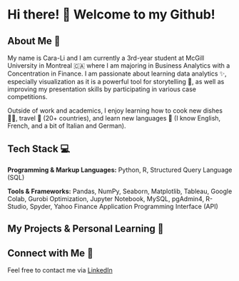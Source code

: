 # Hi there! 👋 Welcome to my Github!

## About Me 🌱

My name is Cara-Li and I am currently a 3rd-year student at McGill University in Montreal 🇨🇦 where I am majoring in Business Analytics with a Concentration in Finance. I am passionate about learning data analytics ✨, especially visualization as it is a powerful tool for storytelling 📖, as well as improving my presentation skills by participating in various case competitions.

Outside of work and academics, I enjoy learning how to cook new dishes 🧑‍🍳, travel 🧳 (20+ countries), and learn new languages 💬 (I know English, French, and a bit of Italian and German). 

## Tech Stack 💻
**Programming & Markup Languages:** Python, R, Structured Query Language (SQL)

**Tools & Frameworks:** Pandas, NumPy, Seaborn, Matplotlib, Tableau, Google Colab, Gurobi Optimization, Jupyter Notebook, MySQL, pgAdmin4, R-Studio, Spyder, Yahoo Finance Application Programming Interface (API)

## My Projects & Personal Learning 🚀

## Connect with Me 🤝
Feel free to contact me via [LinkedIn](https://www.linkedin.com/in/caralifarrell/)

